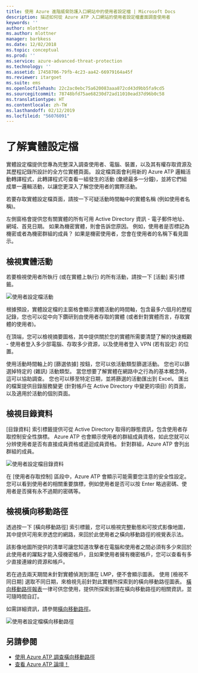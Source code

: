 ```yaml
---
title: 使用 Azure 進階威脅防護入口網站中的使用者設定檔 | Microsoft Docs
description: 描述如何從 Azure ATP 入口網站的使用者設定檔畫面調查使用者
keywords: ''
author: mlottner
ms.author: mlottner
manager: barbkess
ms.date: 12/02/2018
ms.topic: conceptual
ms.prod: ''
ms.service: azure-advanced-threat-protection
ms.technology: ''
ms.assetid: 17458706-79fb-4c23-aa42-66979164a45f
ms.reviewer: itargoet
ms.suite: ems
ms.openlocfilehash: 22c2ac0ebc75a620083aaa872cd43d9bb5fa9cd5
ms.sourcegitcommit: 78748bfd75ae68230d72ad11010ead37d96b0c58
ms.translationtype: HT
ms.contentlocale: zh-TW
ms.lasthandoff: 02/12/2019
ms.locfileid: "56076091"
---
```

# <a name="understanding-entity-profiles"></a>了解實體設定檔

實體設定檔提供您專為完整深入調查使用者、電腦、裝置，以及其有權存取資源及其歷程記錄所設計的全方位實體頁面。 設定檔頁面會利用新的 Azure ATP 邏輯活動轉譯程式，此轉譯程式可查看一組發生的活動 (彙總最多一分鐘)，並將它們組成單一邏輯活動，以讓您更深入了解您使用者的實際活動。

若要存取實體設定檔頁面，請按一下可疑活動時間軸中的實體名稱 (例如使用者名稱)。

左側窗格會提供您有關實體的所有可用 Active Directory 資訊 - 電子郵件地址、網域、首見日期。 如果為機密實體，則會告訴您原因。 例如，使用者是否標記為機密或者為機密群組的成員？
如果是機密使用者，您會在使用者的名稱下看見圖示。

## <a name="view-entity-activities"></a>檢視實體活動

若要檢視使用者所執行 (或在實體上執行) 的所有活動，請按一下 [活動] 索引標籤。 

 ![使用者設定檔活動](media/user-profile-activities.png)

根據預設，實體設定檔的主窗格會顯示實體活動的時間軸，包含最多六個月的歷程記錄，您也可以從中向下鑽研到由使用者存取的實體 (或者針對實體而言，存取實體的使用者)。

在頂端，您可以檢視摘要圖格，其中提供關於您的實體所需要清楚了解的快速概觀 - 使用者登入多少部電腦、存取多少資源，以及使用者登入 VPN (若有設定) 的位置。 

使用活動時間軸上的 [篩選依據] 按鈕，您可以依活動類型篩選活動。 您也可以篩選掉特定的 (雜訊) 活動類型。 當您想要了解實體在網路中之行為的基本概念時，這可以協助調查。 您也可以移至特定日期，並將篩選的活動匯出到 Excel。 匯出的檔案提供目錄服務變更 (針對帳戶在 Active Directory 中變更的項目) 的頁面，以及適用於活動的個別頁面。 

## <a name="view-directory-data"></a>檢視目錄資料

[目錄資料] 索引標籤提供可從 Active Directory 取得的靜態資訊，包含使用者存取控制安全性旗標。 Azure ATP 也會顯示使用者的群組成員資格，如此您就可以分辨使用者是否有直接成員資格或遞迴成員資格。 針對群組，Azure ATP 會列出群組的成員。

 ![使用者設定檔目錄資料](media/user-profile-dir-data.png)

在 [使用者存取控制] 區段中，Azure ATP 會顯示可能需要您注意的安全性設定。 您可以看到使用者的相關重要旗標，例如使用者是否可以按 Enter 略過密碼、使用者是否擁有永不過期的密碼等。 

## <a name="view-lateral-movement-paths"></a>檢視橫向移動路徑

透過按一下 [橫向移動路徑] 索引標籤，您可以檢視完整動態和可按式影像地圖，其中提供可用來滲透您的網路，來回於此使用者之橫向移動路徑的視覺表示法。

該影像地圖所提供的清單可讓您知道攻擊者在電腦和使用者之間必須有多少來回於此使用者的躍點才能入侵機密帳戶，且如果使用者擁有機密帳戶，您可以查看有多少直接連線的資源和帳戶。

若在過去兩天期間未針對實體偵測到潛在 LMP，便不會顯示圖表。 使用 [檢視不同日期] 選取不同日期，來檢視先前針對此實體所探索到的橫向移動路徑圖表。 [橫向移動路徑報表](reports.md)一律可供您使用，提供所探索到潛在橫向移動路徑的相關資訊，並可隨時間自訂。  

如需詳細資訊，請參閱[橫向移動路徑](use-case-lateral-movement-path.md)。 

 ![使用者設定檔橫向移動路徑](media/user-profile-lateral-movement-paths.png)


## <a name="see-also"></a>另請參閱

- [使用 Azure ATP 調查橫向移動路徑](use-case-lateral-movement-path.md)
- [查看 Azure ATP 論壇！](https://aka.ms/azureatpcommunity)